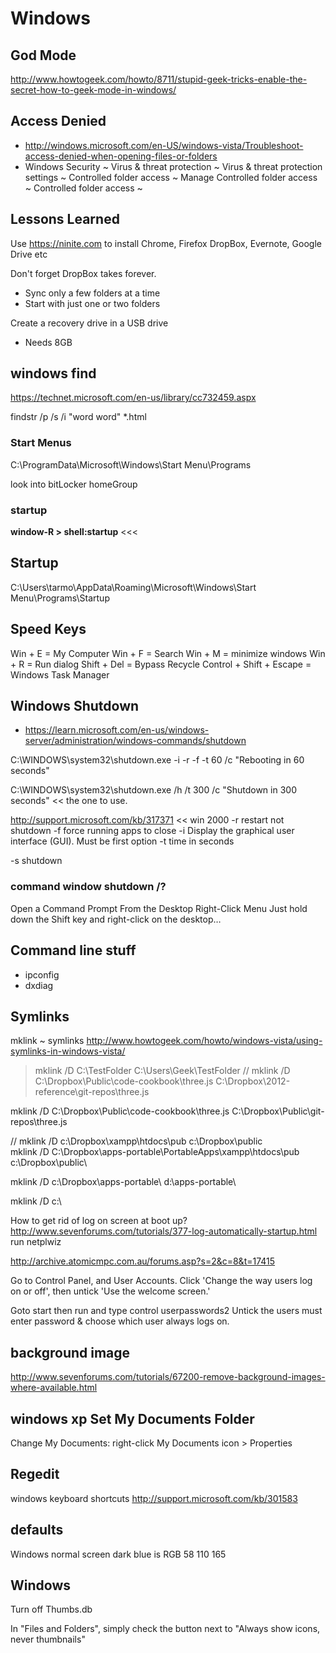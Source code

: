 # Windows


## God Mode

http://www.howtogeek.com/howto/8711/stupid-geek-tricks-enable-the-secret-how-to-geek-mode-in-windows/


## Access Denied

* http://windows.microsoft.com/en-US/windows-vista/Troubleshoot-access-denied-when-opening-files-or-folders
* Windows Security ~ Virus & threat protection ~ Virus & threat protection settings ~ Controlled folder access ~ Manage Controlled folder access ~ Controlled folder access ~ 


## Lessons Learned

Use https://ninite.com to install Chrome, Firefox DropBox, Evernote, Google Drive etc

Don't forget DropBox takes forever.

* Sync only a few folders at a time
* Start with just one or two folders

Create a recovery drive in a USB drive

* Needs 8GB


## windows find

https://technet.microsoft.com/en-us/library/cc732459.aspx


findstr /p /s /i "word word"  *.html


### Start Menus

C:\ProgramData\Microsoft\Windows\Start Menu\Programs

look into
bitLocker
homeGroup

### startup

**window-R > shell:startup** <<<


## Startup

C:\Users\tarmo\AppData\Roaming\Microsoft\Windows\Start Menu\Programs\Startup


## Speed Keys

Win + E = My Computer
Win + F = Search
Win + M = minimize windows
Win + R = Run dialog
Shift + Del = Bypass Recycle
Control + Shift + Escape = Windows Task Manager


## Windows Shutdown

* https://learn.microsoft.com/en-us/windows-server/administration/windows-commands/shutdown

C:\WINDOWS\system32\shutdown.exe -i -r -f -t 60 /c "Rebooting in 60 seconds"


C:\WINDOWS\system32\shutdown.exe /h /t 300 /c "Shutdown in 300 seconds" << the one to use.

http://support.microsoft.com/kb/317371  << win 2000
-r restart not shutdown
-f force running apps to close
-i Display the graphical user interface (GUI). Must be first option
-t time in seconds

-s shutdown

### command window shutdown /?

Open a Command Prompt From the Desktop Right-Click Menu
Just hold down the Shift key and right-click on the desktop…

## Command line stuff

* ipconfig
* dxdiag


## Symlinks

mklink ~ symlinks
http://www.howtogeek.com/howto/windows-vista/using-symlinks-in-windows-vista/


> mklink /D C:\TestFolder C:\Users\Geek\TestFolder
// mklink /D C:\Dropbox\Public\code-cookbook\three.js C:\Dropbox\2012-reference\git-repos\three.js

mklink /D C:\Dropbox\Public\code-cookbook\three.js C:\Dropbox\Public\git-repos\three.js

// mklink /D  c:\Dropbox\xampp\htdocs\pub c:\Dropbox\public\
mklink /D C:\Dropbox\apps-portable\PortableApps\xampp\htdocs\pub c:\Dropbox\public\

mklink /D c:\Dropbox\apps-portable\ d:\apps-portable\


mklink /D c:\

How to get rid of log on screen at boot up?
http://www.sevenforums.com/tutorials/377-log-automatically-startup.html
run netplwiz

http://archive.atomicmpc.com.au/forums.asp?s=2&c=8&t=17415

Go to Control Panel, and User Accounts. Click 'Change the way users log on or off', then untick 'Use the welcome screen.'

Goto start then run and type control userpasswords2
Untick the users must enter password & choose which user always logs on.


## background image

http://www.sevenforums.com/tutorials/67200-remove-background-images-where-available.html


## windows xp Set My Documents Folder

Change My Documents: right-click My Documents icon > Properties


## Regedit

windows keyboard shortcuts
http://support.microsoft.com/kb/301583


## defaults

Windows normal screen dark blue is RGB 58 110 165


## Windows

Turn off Thumbs.db

In "Files and Folders", simply check the button next to "Always show icons, never thumbnails"